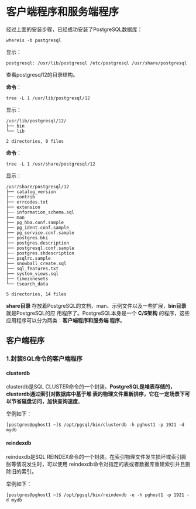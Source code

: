 客户端程序和服务端程序
===================================================================================
经过上面的安装步骤，已经成功安装了PostgreSQL数据库：
```shell
whereis -b postgresql
```
显示：
```
postgresql: /usr/lib/postgresql /etc/postgresql /usr/share/postgresql
```
查看postgresql12的目录结构。

**命令**：
```shell
tree -L 1 /usr/lib/postgresql/12
```
显示：
```
/usr/lib/postgresql/12/
├── bin
└── lib

2 directories, 0 files
```
**命令**：
```shell
tree -L 1 /usr/share/postgresql/12
```
显示：
```
/usr/share/postgresql/12
├── catalog_version
├── contrib
├── errcodes.txt
├── extension
├── information_schema.sql
├── man
├── pg_hba.conf.sample
├── pg_ident.conf.sample
├── pg_service.conf.sample
├── postgres.bki
├── postgres.description
├── postgresql.conf.sample
├── postgres.shdescription
├── psqlrc.sample
├── snowball_create.sql
├── sql_features.txt
├── system_views.sql
├── timezonesets
└── tsearch_data

5 directories, 14 files
```
**share目录** 存放着PostgreSQL的文档、man、示例文件以及一些扩展，**bin目录** 就是PostgreSQL的应
用程序了。PostgreSQL本身是一个 **C/S架构** 的程序，这些应用程序可以分为两类：**客户端程序和服务端
程序**。

## 客户端程序

### 1.封装SQL命令的客户端程序

#### clusterdb
clusterdb是SQL CLUSTER命令的一个封装。**PostgreSQL是堆表存储的，clusterdb通过索引对数据库中基于堆
表的物理文件重新排序，它在一定场景下可以节省磁盘访问，加快查询速度**。

举例如下：
```shell
[postgres@pghost1 ~]$ /opt/pgsql/bin/clusterdb -h pghost1 -p 1921 -d mydb
```

#### reindexdb
reindexdb是SQL REINDEX命令的一个封装。在索引物理文件发生损坏或索引膨胀等情况发生时，可以使用
reindexdb命令对指定的表或者数据库重建索引并且删除旧的索引。

举例如下：
```shell
[postgres@pghost1 ~]$ /opt/pgsql/bin/reindexdb -e -h pghost1 -p 1921 -d mydb
```

